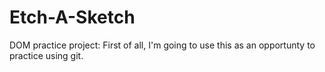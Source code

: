# Etch-A-Sketch
DOM practice project:
 First of all, I'm going to use this as an opportunty to practice using git.